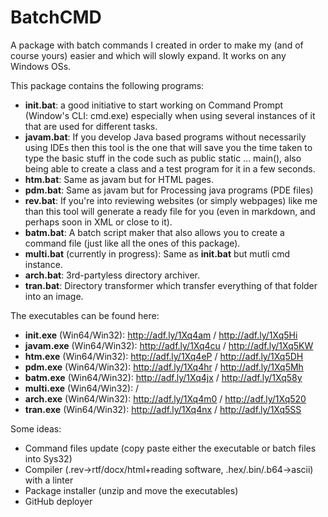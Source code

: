 # BatchCMD
A package with batch commands I created in order to make my (and of course yours) easier and which will slowly expand.
It works on any Windows OSs.

This package contains the following programs:
-   **init.bat**: a good initiative to start working on Command Prompt (Window's CLI: cmd.exe) especially when using several instances of it that are used for different tasks.
-   **javam.bat**: If you develop Java based programs without necessarily using IDEs then this tool is the one that will save you the time taken to type the basic stuff in the code such as public static ... main(), also being able to create a class and a test program for it in a few seconds.
-   **htm.bat**: Same as javam but for HTML pages.
-   **pdm.bat**: Same as javam but for Processing java programs (PDE files)
-   **rev.bat**: If you're into reviewing websites (or simply webpages) like me than this tool will generate a ready file for you (even in markdown, and perhaps soon in XML or close to it).
-   **batm.bat**: A batch script maker that also allows you to create a command file (just like all the ones of this package).
-   **multi.bat** (currently in progress): Same as **init.bat** but mutli cmd instance.
-   **arch.bat**: 3rd-partyless directory archiver.
-   **tran.bat**: Directory transformer which transfer everything of that folder into an image.

The executables can be found here:
-   **init.exe** (Win64/Win32): http://adf.ly/1Xq4am / http://adf.ly/1Xq5Hi
-   **javam.exe** (Win64/Win32): http://adf.ly/1Xq4cu / http://adf.ly/1Xq5KW
-   **htm.exe** (Win64/Win32): http://adf.ly/1Xq4eP / http://adf.ly/1Xq5DH
-   **pdm.exe** (Win64/Win32): http://adf.ly/1Xq4hr / http://adf.ly/1Xq5Mh
-   **batm.exe** (Win64/Win32): http://adf.ly/1Xq4jx / http://adf.ly/1Xq58y
-   **multi.exe** (Win64/Win32):  / 
-   **arch.exe** (Win64/Win32): http://adf.ly/1Xq4m0 / http://adf.ly/1Xq520
-   **tran.exe** (Win64/Win32): http://adf.ly/1Xq4nx / http://adf.ly/1Xq5SS

Some ideas:
-   Command files update (copy paste either the executable or batch files into Sys32)
-   Compiler (.rev->rtf/docx/html+reading software, .hex/.bin/.b64->ascii) with a linter
-   Package installer (unzip and move the executables)
-   GitHub deployer
